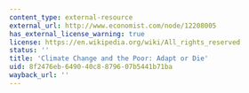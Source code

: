 ```yaml
---
content_type: external-resource
external_url: http://www.economist.com/node/12208005
has_external_license_warning: true
license: https://en.wikipedia.org/wiki/All_rights_reserved
status: ''
title: 'Climate Change and the Poor: Adapt or Die'
uid: 8f2476eb-6490-40c8-8796-07b5441b71ba
wayback_url: ''
---
```

